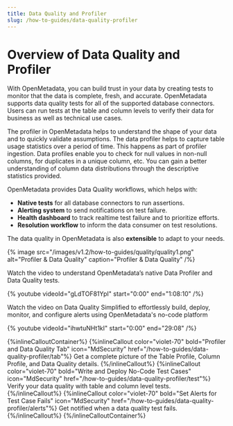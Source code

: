 ```yaml
---
title: Data Quality and Profiler
slug: /how-to-guides/data-quality-profiler
---
```


# Overview of Data Quality and Profiler

With OpenMetadata, you can build trust in your data by creating tests to monitor that the data is complete, fresh, and accurate. OpenMetadata supports data quality tests for all of the supported database connectors. Users can run tests at the table and column levels to verify their data for business as well as technical use cases.

The profiler in OpenMetadata helps to understand the shape of your data and to quickly validate assumptions. The data profiler helps to capture table usage statistics over a period of time. This happens as part of profiler ingestion. Data profiles enable you to check for null values in non-null columns, for duplicates in a unique column, etc. You can gain a better understanding of column data distributions through the descriptive statistics provided.

OpenMetadata provides Data Quality workflows, which helps with:
- **Native tests** for all database connectors to run assertions.
- **Alerting system** to send notifications on test failure.
- **Health dashboard** to track realtime test failure and to prioritize efforts.
- **Resolution workflow** to inform the data consumer on test resolutions.

The data quality in OpenMetadata is also **extensible** to adapt to your needs. 

{% image
src="/images/v1.2/how-to-guides/quality/quality1.png"
alt="Profiler & Data Quality"
caption="Profiler & Data Quality"
/%}

Watch the video to understand OpenMetadata’s native Data Profiler and Data Quality tests.

{%  youtube videoId="gLdTOF81YpI" start="0:00" end="1:08:10" /%}

Watch the video on Data Quality Simplified to effortlessly build, deploy, monitor, and configure alerts using OpenMetadata's no-code platform

{%  youtube videoId="ihwtuNHt1kI" start="0:00" end="29:08" /%}

{%inlineCalloutContainer%}
 {%inlineCallout
  color="violet-70"
  bold="Profiler and Data Quality Tab"
  icon="MdSecurity"
  href="/how-to-guides/data-quality-profiler/tab"%}
  Get a complete picture of the Table Profile, Column Profile, and Data Quality details.
 {%/inlineCallout%}
 {%inlineCallout
  color="violet-70"
  bold="Write and Deploy No-Code Test Cases"
  icon="MdSecurity"
  href="/how-to-guides/data-quality-profiler/test"%}
  Verify your data quality with table and column level tests.
 {%/inlineCallout%}
 {%inlineCallout
  color="violet-70"
  bold="Set Alerts for Test Case Fails"
  icon="MdSecurity"
  href="/how-to-guides/data-quality-profiler/alerts"%}
  Get notified when a data quality test fails.
 {%/inlineCallout%}
{%/inlineCalloutContainer%}